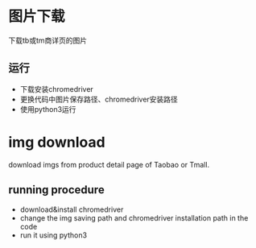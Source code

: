 # 图片下载
下载tb或tm商详页的图片

## 运行
- 下载安装chromedriver
- 更换代码中图片保存路径、chromedriver安装路径
- 使用python3运行


# img download 
download imgs from product detail page of Taobao or Tmall. 

## running procedure
- download&install chromedriver
- change the img saving path and chromedriver installation  path in the code 
- run it using python3
 
